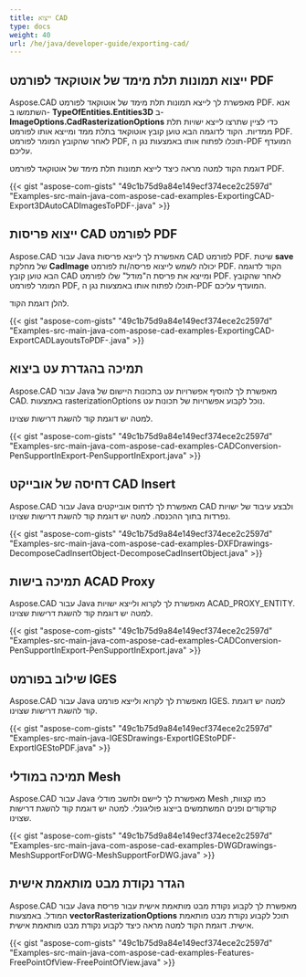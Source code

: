 ```yaml
---
title: ייצוא CAD
type: docs
weight: 40
url: /he/java/developer-guide/exporting-cad/
---
```


## **ייצוא תמונות תלת מימד של אוטוקאד לפורמט PDF**
Aspose.CAD מאפשרת לך לייצא תמונות תלת מימד של אוטוקאד לפורמט PDF. אנא השתמשו ב- **TypeOfEntities.Entities3D** ב- **ImageOptions.CadRasterizationOptions** כדי לציין שתרצו לייצא ישויות תלת ממדיות.
הקוד לדוגמה הבא טוען קובץ אוטוקאד בתלת ממד ומייצא אותו לפורמט PDF. לאחר שהקובץ המומר לפורמט PDF, תוכלו לפתוח אותו באמצעות נגן ה-PDF המועדף עליכם.

דוגמת הקוד למטה מראה כיצד לייצא תמונות תלת מימד של אוטוקאד לפורמט PDF.

{{< gist "aspose-com-gists" "49c1b75d9a84e149ecf374ece2c2597d" "Examples-src-main-java-com-aspose-cad-examples-ExportingCAD-Export3DAutoCADImagesToPDF-.java" >}}


## **ייצוא פריסות CAD לפורמט PDF**
Aspose.CAD עבור Java מאפשרת לך לייצא פריסות CAD לפורמט PDF. שיטת **save** של מחלקת **CadImage** יכולה לשמש לייצוא פריסה/ות לפורמט PDF.
הקוד לדוגמה הבא טוען קובץ CAD ומייצא את פריסת ה"מודל" שלו לפורמט PDF. לאחר שהקובץ המומר לפורמט PDF, תוכלו לפתוח אותו באמצעות נגן ה-PDF המועדף עליכם.

להלן דוגמת הקוד.

{{< gist "aspose-com-gists" "49c1b75d9a84e149ecf374ece2c2597d" "Examples-src-main-java-com-aspose-cad-examples-ExportingCAD-ExportCADLayoutsToPDF-.java" >}}
## **תמיכה בהגדרת עט ביצוא**
Aspose.CAD עבור Java מאפשרת לך להוסיף אפשרויות עט בתכונות היישום של CAD. באמצעות rasterizationOptions נוכל לקבוע אפשרויות של תכונות עט.

למטה יש דוגמת קוד להשגת דרישות שצוינו.

{{< gist "aspose-com-gists" "49c1b75d9a84e149ecf374ece2c2597d" "Examples-src-main-java-com-aspose-cad-examples-CADConversion-PenSupportInExport-PenSupportInExport.java" >}}
## **דחיסה של אובייקט CAD Insert**
Aspose.CAD עבור Java מאפשרת לך לדחוס אובייקטים CAD ולבצע עיבוד של ישויות נפרדות בתוך ההכנסה. למטה יש דוגמת קוד להשגת דרישות שצוינו.

{{< gist "aspose-com-gists" "49c1b75d9a84e149ecf374ece2c2597d" "Examples-src-main-java-com-aspose-cad-examples-DXFDrawings-DecomposeCadInsertObject-DecomposeCadInsertObject.java" >}}
## **תמיכה בישות ACAD Proxy**
Aspose.CAD עבור Java מאפשרת לך לקרוא ולייצא ישויות ACAD_PROXY_ENTITY. למטה יש דוגמת קוד להשגת דרישות שצוינו.

{{< gist "aspose-com-gists" "49c1b75d9a84e149ecf374ece2c2597d" "Examples-src-main-java-com-aspose-cad-examples-CADConversion-PenSupportInExport-PenSupportInExport.java" >}}
## **שילוב בפורמט IGES**
Aspose.CAD עבור Java מאפשרת לך לקרוא ולייצא פורמט IGES. למטה יש דוגמת קוד להשגת דרישות שצוינו.

{{< gist "aspose-com-gists" "49c1b75d9a84e149ecf374ece2c2597d" "Examples-src-main-java-IGESDrawings-ExportIGEStoPDF-ExportIGEStoPDF.java" >}}
## **תמיכה במודלי Mesh**
Aspose.CAD עבור Java מאפשרת לך ליישם ולחשב מודלי Mesh כמו קצוות, קודקודים ופנים המשתמשים בייצוג פוליגונלי. למטה יש דוגמת קוד להשגת דרישות שצוינו.

{{< gist "aspose-com-gists" "49c1b75d9a84e149ecf374ece2c2597d" "Examples-src-main-java-com-aspose-cad-examples-DWGDrawings-MeshSupportForDWG-MeshSupportForDWG.java" >}}
## **הגדר נקודת מבט מותאמת אישית**
Aspose.CAD עבור Java מאפשרת לך לקבוע נקודת מבט מותאמת אישית עבור פריסת המודל. באמצעות **vectorRasterizationOptions** תוכל לקבוע נקודת מבט מותאמת אישית. דוגמת הקוד למטה מראה כיצד לקבוע נקודת מבט מותאמת אישית.

{{< gist "aspose-com-gists" "49c1b75d9a84e149ecf374ece2c2597d" "Examples-src-main-java-com-aspose-cad-examples-Features-FreePointOfView-FreePointOfView.java" >}}
